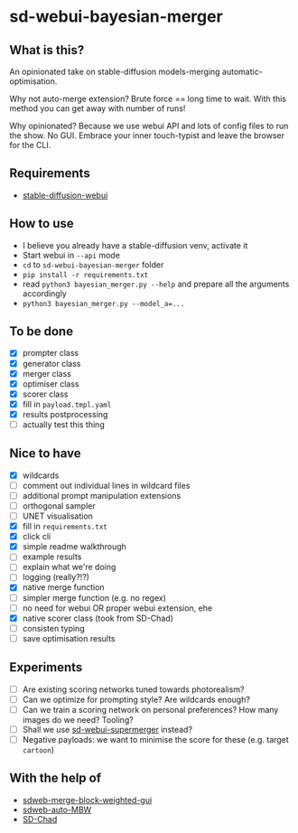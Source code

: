 # sd-webui-bayesian-merger

## What is this?

An opinionated take on stable-diffusion models-merging automatic-optimisation.

Why not auto-merge extension? Brute force == long time to wait. With this method you can get away with <X> number of runs!

Why opinionated? Because we use webui API and lots of config files to run the show. No GUI. 
Embrace your inner touch-typist and leave the browser for the CLI.

## Requirements

- [stable-diffusion-webui](https://github.com/AUTOMATIC1111/stable-diffusion-webui)

## How to use

- I believe you already have a stable-diffusion venv, activate it
- Start webui in `--api` mode
- `cd` to `sd-webui-bayesian-merger` folder
- `pip install -r requirements.txt`
- read `python3 bayesian_merger.py --help` and prepare all the arguments accordingly
- `python3 bayesian_merger.py --model_a=... `

## To be done

- [x] prompter class
- [x] generator class
- [x] merger class
- [x] optimiser class
- [x] scorer class
- [x] fill in `payload.tmpl.yaml`
- [x] results postprocessing
- [ ] actually test this thing

## Nice to have

- [x] wildcards
- [ ] comment out individual lines in wildcard files
- [ ] additional prompt manipulation extensions
- [ ] orthogonal sampler
- [ ] UNET visualisation
- [x] fill in `requirements.txt`
- [x] click cli
- [x] simple readme walkthrough
- [ ] example results
- [ ] explain what we're doing
- [ ] logging (really?!?)
- [x] native merge function
- [ ] simpler merge function (e.g. no regex)
- [ ] no need for webui OR proper webui extension, ehe
- [x] native scorer class (took from SD-Chad)
- [ ] consisten typing
- [ ] save optimisation results

## Experiments

- [ ] Are existing scoring networks tuned towards photorealism?
- [ ] Can we optimize for prompting style? Are wildcards enough?
- [ ] Can we train a scoring network on personal preferences? How many images do we need? Tooling?
- [ ] Shall we use [sd-webui-supermerger](https://github.com/hako-mikan/sd-webui-supermerger) instead?
- [ ] Negative payloads: we want to minimise the score for these (e.g. target `cartoon`)

## With the help of

- [sdweb-merge-block-weighted-gui](https://github.com/bbc-mc/sdweb-merge-block-weighted-gui)
- [sdweb-auto-MBW](https://github.com/Xerxemi/sdweb-auto-MBW)
- [SD-Chad](https://github.com/grexzen/SD-Chad.git)
